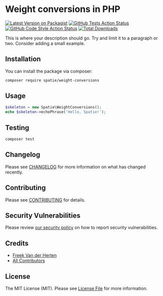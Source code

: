 # Weight conversions in PHP

[![Latest Version on Packagist](https://img.shields.io/packagist/v/spatie/weight-conversions.svg?style=flat-square)](https://packagist.org/packages/spatie/weight-conversions)
[![GitHub Tests Action Status](https://img.shields.io/github/workflow/status/spatie/weight-conversions/run-tests?label=tests)](https://github.com/spatie/weight-conversions/actions?query=workflow%3ATests+branch%3Amaster)
[![GitHub Code Style Action Status](https://img.shields.io/github/workflow/status/spatie/weight-conversions/Check%20&%20fix%20styling?label=code%20style)](https://github.com/spatie/weight-conversions/actions?query=workflow%3A"Check+%26+fix+styling"+branch%3Amaster)
[![Total Downloads](https://img.shields.io/packagist/dt/spatie/weight-conversions.svg?style=flat-square)](https://packagist.org/packages/spatie/weight-conversions)

This is where your description should go. Try and limit it to a paragraph or two. Consider adding a small example.

## Installation

You can install the package via composer:

```bash
composer require spatie/weight-conversions
```

## Usage

```php
$skeleton = new Spatie\WeightConversions();
echo $skeleton->echoPhrase('Hello, Spatie!');
```

## Testing

```bash
composer test
```

## Changelog

Please see [CHANGELOG](CHANGELOG.md) for more information on what has changed recently.

## Contributing

Please see [CONTRIBUTING](.github/CONTRIBUTING.md) for details.

## Security Vulnerabilities

Please review [our security policy](../../security/policy) on how to report security vulnerabilities.

## Credits

- [Freek Van der Herten](https://github.com/freekmurze)
- [All Contributors](../../contributors)

## License

The MIT License (MIT). Please see [License File](LICENSE.md) for more information.
